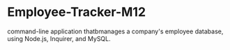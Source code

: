 # Employee-Tracker-M12
command-line application thatbmanages a company's employee database, using Node.js, Inquirer, and MySQL.
